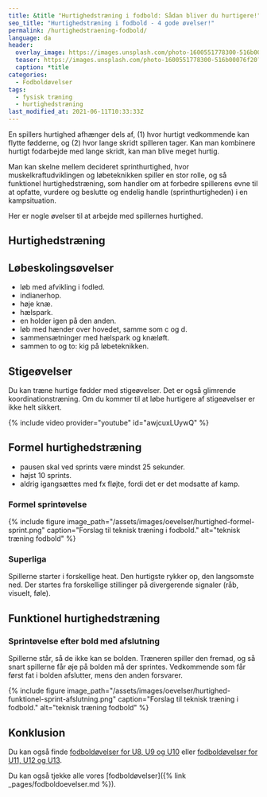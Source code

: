 ```yaml
---
title: &title "Hurtighedstræning i fodbold: Sådan bliver du hurtigere!"
seo_title: "Hurtighedstræning i fodbold - 4 gode øvelser!"
permalink: /hurtighedstraening-fodbold/
language: da
header:
  overlay_image: https://images.unsplash.com/photo-1600551778300-516b00076f20?ixid=MnwxMjA3fDB8MHxwaG90by1wYWdlfHx8fGVufDB8fHx8&ixlib=rb-1.2.1&auto=format&fit=crop&h=600&w=1200&q=10
  teaser: https://images.unsplash.com/photo-1600551778300-516b00076f20?ixid=MnwxMjA3fDB8MHxwaG90by1wYWdlfHx8fGVufDB8fHx8&ixlib=rb-1.2.1&auto=format&fit=crop&h=300&w=400&q=10
  caption: *title
categories:
  - Fodboldøvelser
tags:
  - fysisk træning
  - hurtighedstræning
last_modified_at: 2021-06-11T10:33:33Z
---
```


En spillers hurtighed afhænger dels af, (1) hvor hurtigt vedkommende kan flytte fødderne, og (2) hvor lange skridt spilleren tager. Kan man kombinere hurtigt fodarbejde med lange skridt, kan man blive meget hurtig.

Man kan skelne mellem decideret sprinthurtighed, hvor muskelkraftudviklingen og løbeteknikken spiller en stor rolle, og så funktionel hurtighedstræning, som handler om at forbedre spillerens evne til at opfatte, vurdere og beslutte og endelig handle (sprinthurtigheden) i en kampsituation.

Her er nogle øvelser til at arbejde med spillernes hurtighed.

## Hurtighedstræning

## Løbeskolingsøvelser

- løb med afvikling i fodled.
- indianerhop.
- høje knæ.
- hælspark.
- en holder igen på den anden.
- løb med hænder over hovedet, samme som c og d.
- sammensætninger med hælspark og knæløft.
- sammen to og to: kig på løbeteknikken.

## Stigeøvelser

Du kan træne hurtige fødder med stigeøvelser. Det er også glimrende koordinationstræning. Om du kommer til at løbe hurtigere af stigeøvelser er ikke helt sikkert.

{% include video provider="youtube" id="awjcuxLUywQ" %}

## Formel hurtighedstræning

- pausen skal ved sprints være mindst 25 sekunder.
- højst 10 sprints.
- aldrig igangsættes med fx fløjte, fordi det er det modsatte af kamp.

### Formel sprintøvelse

{% include figure image_path="/assets/images/oevelser/hurtighed-formel-sprint.png" caption="Forslag til teknisk træning i fodbold." alt="teknisk træning fodbold" %}

### Superliga

Spillerne starter i forskellige heat. Den hurtigste rykker op, den langsomste ned. Der startes fra forskellige stillinger på divergerende signaler (råb, visuelt, føle).

## Funktionel hurtighedstræning

### Sprintøvelse efter bold med afslutning

Spillerne står, så de ikke kan se bolden. Træneren spiller den fremad, og så snart spillerne får øje på bolden må der sprintes. Vedkommende som får først fat i bolden afslutter, mens den anden forsvarer.

{% include figure image_path="/assets/images/oevelser/hurtighed-funktionel-sprint-afslutning.png" caption="Forslag til teknisk træning i fodbold." alt="teknisk træning fodbold" %}

## Konklusion

Du kan også finde [fodboldøvelser for U8, U9 og U10](/fodboldovelser-8-10-aar/) eller [fodboldøvelser for U11, U12 og U13](/fodboldovelser-10-12-aar/).

Du kan også tjekke alle vores [fodboldøvelser]({% link _pages/fodboldoevelser.md %}).
